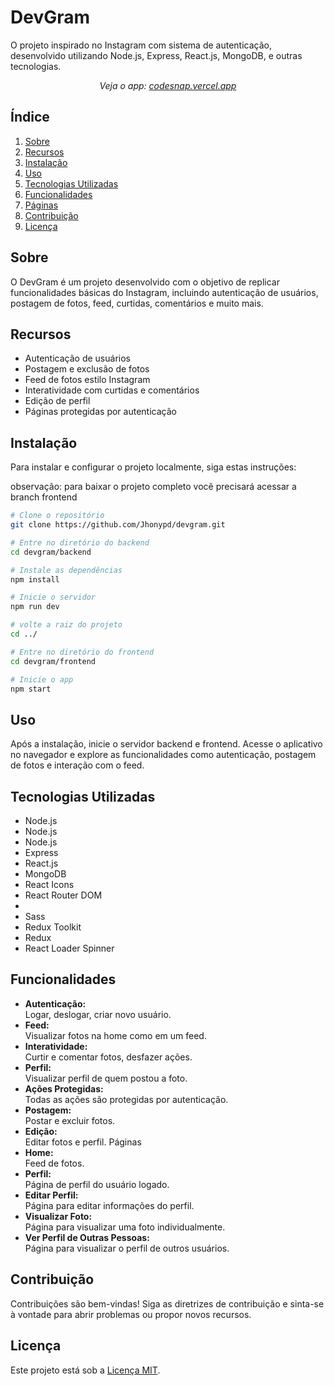 # DevGram

O projeto inspirado no Instagram com sistema de autenticação, desenvolvido utilizando Node.js, Express, React.js, MongoDB, e outras tecnologias.

<p align="center"><em>Veja o app: <a href="" target="_blank">codesnap.vercel.app</a></em></p>

## Índice

1. [Sobre](#sobre)
2. [Recursos](#recursos)
3. [Instalação](#instalação)
4. [Uso](#uso)
5. [Tecnologias Utilizadas](#tecnologias-utilizadas)
6. [Funcionalidades](#funcionalidades)
7. [Páginas](#páginas)
8. [Contribuição](#contribuição)
9. [Licença](#licença)

## Sobre

O DevGram é um projeto desenvolvido com o objetivo de replicar funcionalidades básicas do Instagram, incluindo autenticação de usuários, postagem de fotos, feed, curtidas, comentários e muito mais.

## Recursos

- Autenticação de usuários
- Postagem e exclusão de fotos
- Feed de fotos estilo Instagram
- Interatividade com curtidas e comentários
- Edição de perfil
- Páginas protegidas por autenticação

## Instalação

Para instalar e configurar o projeto localmente, siga estas instruções:

observação: para baixar o projeto completo você precisará acessar a branch frontend

```bash
# Clone o repositório
git clone https://github.com/Jhonypd/devgram.git

# Entre no diretório do backend
cd devgram/backend

# Instale as dependências
npm install

# Inicie o servidor
npm run dev

# volte a raiz do projeto
cd ../

# Entre no diretório do frontend
cd devgram/frontend

# Inicie o app
npm start

```

## Uso

Após a instalação, inicie o servidor backend e frontend. Acesse o aplicativo no navegador e explore as funcionalidades como autenticação, postagem de fotos e interação com o feed.

## Tecnologias Utilizadas

<ul>
    <li>Node.js</li>
    <li>Node.js</li>
    <li>Node.js</li>
    <li>Express</li>
    <li>React.js</li>
    <li>MongoDB</li>
    <li>React Icons</li>
    <li>React Router DOM</li>
    <li></li>
    <li>Sass</li>
    <li>Redux Toolkit</li>
    <li>Redux</li>
    <li>React Loader Spinner</li>
</ul>

## Funcionalidades

<ul>
    <li><strong>Autenticação:</strong></li> Logar, deslogar, criar novo usuário.
    <li><strong>Feed:</strong></li> Visualizar fotos na home como em um feed.
    <li><strong>Interatividade:</strong></li> Curtir e comentar fotos, desfazer ações.
    <li><strong>Perfil:</strong></li> Visualizar perfil de quem postou a foto.
    <li><strong>Ações Protegidas:</strong></li> Todas as ações são protegidas por autenticação.
    <li><strong>Postagem:</strong></li> Postar e excluir fotos.
    <li><strong>Edição:</strong></li> Editar fotos e perfil.
    Páginas
    <li><strong>Home:</strong></li> Feed de fotos.
    <li><strong>Perfil:</strong></li> Página de perfil do usuário logado.
    <li><strong>Editar Perfil:</strong></li> Página para editar informações do perfil.
    <li><strong>Visualizar Foto:</strong></li> Página para visualizar uma foto individualmente.
    <li><strong>Ver Perfil de Outras Pessoas:</strong></li> Página para visualizar o perfil de outros usuários.
</ul>

## Contribuição

Contribuições são bem-vindas! Siga as diretrizes de contribuição e sinta-se à vontade para abrir problemas ou propor novos recursos.

## Licença

Este projeto está sob a [Licença MIT](https://github.com/Jhonypd/devgram/blob/frontend/LICENCE).
